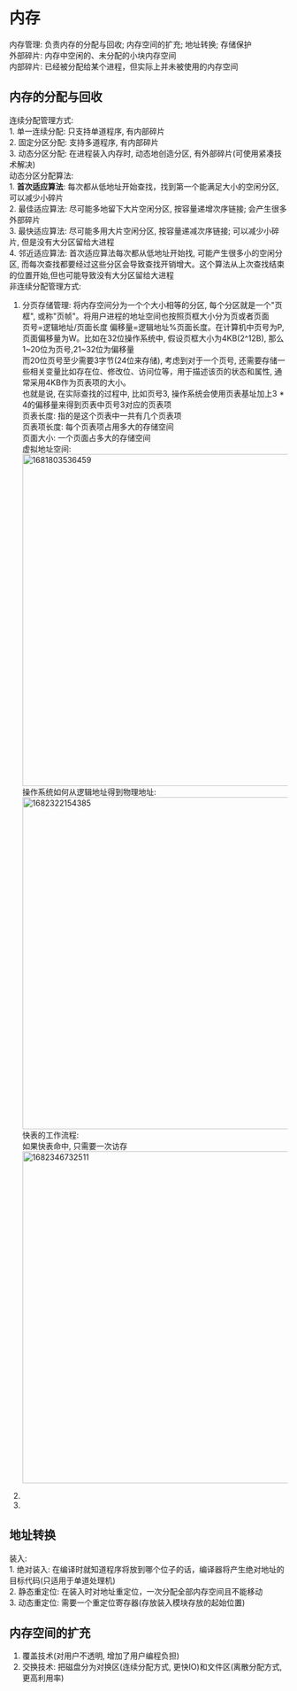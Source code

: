 # 内存
  内存管理: 负责内存的分配与回收; 内存空间的扩充; 地址转换; 存储保护<br/>
  外部碎片: 内存中空闲的、未分配的小块内存空间<br/>
  内部碎片: 已经被分配给某个进程，但实际上并未被使用的内存空间<br/>
  ## 内存的分配与回收
  连续分配管理方式: <br/>
    1. 单一连续分配: 只支持单道程序, 有内部碎片<br/>
    2. 固定分区分配: 支持多道程序, 有内部碎片<br/>
    3. 动态分区分配: 在进程装入内存时, 动态地创造分区, 有外部碎片(可使用紧凑技术解决)<br/>
    动态分区分配算法: <br/>
      1. <b>首次适应算法</b>: 每次都从低地址开始查找，找到第一个能满足大小的空闲分区, 可以减少小碎片<br/>
      2. 最佳适应算法: 尽可能多地留下大片空闲分区, 按容量递增次序链接; 会产生很多外部碎片<br/>
      3. 最快适应算法: 尽可能多用大片空闲分区, 按容量递减次序链接; 可以减少小碎片, 但是没有大分区留给大进程<br/>
      4. 邻近适应算法: 首次适应算法每次都从低地址开始找, 可能产生很多小的空闲分区, 而每次查找都要经过这些分区会导致查找开销增大。这个算法从上次查找结束的位置开始,但也可能导致没有大分区留给大进程<br/>
  非连续分配管理方式: <br/>
   1. 分页存储管理: 将内存空间分为一个个大小相等的分区, 每个分区就是一个"页框", 或称"页帧"。将用户进程的地址空间也按照页框大小分为页或者页面<br/>
      页号=逻辑地址/页面长度 偏移量=逻辑地址%页面长度。在计算机中页号为P, 页面偏移量为W。比如在32位操作系统中, 假设页框大小为4KB(2^12B), 那么1~20位为页号,21~32位为偏移量<br/>
      而20位页号至少需要3字节(24位来存储), 考虑到对于一个页号, 还需要存储一些相关变量比如存在位、修改位、访问位等，用于描述该页的状态和属性, 通常采用4KB作为页表项的大小。<br/>
      也就是说, 在实际查找的过程中, 比如页号3, 操作系统会使用页表基址加上3 * 4的偏移量来得到页表中页号3对应的页表项<br/>
      页表长度: 指的是这个页表中一共有几个页表项<br/>
      页表项长度: 每个页表项占用多大的存储空间<br/>
      页面大小: 一个页面占多大的存储空间<br/>
      虚拟地址空间: <br/>
      <img width="600" alt="1681803536459" src="https://user-images.githubusercontent.com/86211987/232706467-eb8fdb01-c0f1-4914-97ab-c11355c4a59b.png"><br/>
      操作系统如何从逻辑地址得到物理地址: <br/>
      <img width="600" alt="1682322154385" src="https://user-images.githubusercontent.com/86211987/233931108-bb56a501-a7c3-4b36-b901-70a62851a8ba.png"><br/>
      快表的工作流程: <br/>
      如果快表命中, 只需要一次访存 <br/>
      <img width="600" alt="1682346732511" src="https://user-images.githubusercontent.com/86211987/234028378-44eec2bf-9296-4605-900e-65182d47b657.png"><br/>

   2. 
   3. 
 ## 地址转换
  装入:<br/>
    1. 绝对装入: 在编译时就知道程序将放到哪个位子的话，编译器将产生绝对地址的目标代码(只适用于单道处理机)<br/>
    2. 静态重定位: 在装入时对地址重定位，一次分配全部内存空间且不能移动<br/>
    3. 动态重定位: 需要一个重定位寄存器(存放装入模块存放的起始位置)<br/>
  ## 内存空间的扩充
   1. 覆盖技术(对用户不透明, 增加了用户编程负担)<br/>
   2. 交换技术: 把磁盘分为对换区(连续分配方式, 更快IO)和文件区(离散分配方式, 更高利用率)<br/>
   
